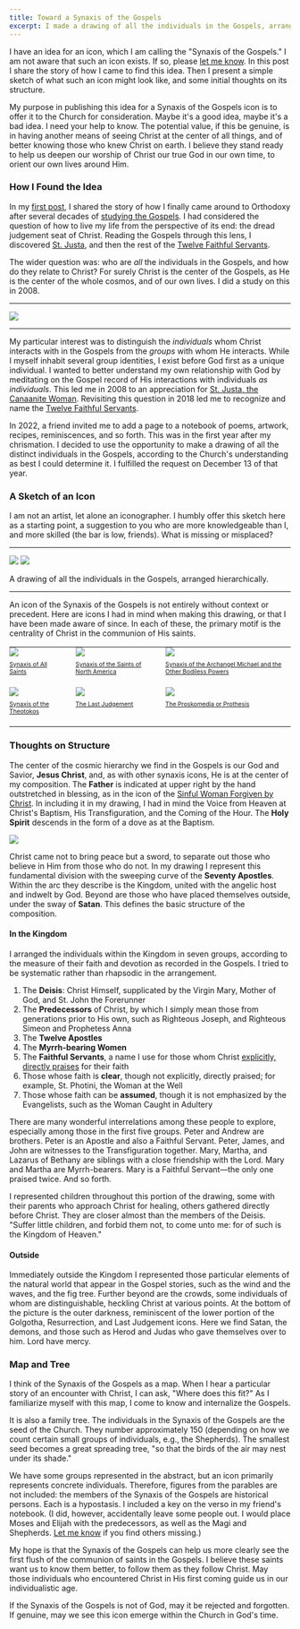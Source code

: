 ```yaml
---
title: Toward a Synaxis of the Gospels
excerpt: I made a drawing of all the individuals in the Gospels, arranged hierarchically. Could this be a new icon?
---
```


I have an idea for an icon, which I am calling the "Synaxis of the Gospels." I am
not aware that such an icon exists. If so, please [let me
know](mailto:chad@zetaweb.com). In this post I share the story of how I came to
find this idea. Then I present a simple sketch of what such an icon might
look like, and some initial thoughts on its structure.

My purpose in publishing this idea for a Synaxis of the Gospels icon is to
offer it to the Church for consideration. Maybe it's a good idea, maybe it's a
bad idea. I need your help to know. The potential value, if this be genuine, is
in having another means of seeing Christ at the center of all things, and of
better knowing those who knew Christ on earth. I believe they stand ready
to help us deepen our worship of Christ our true God in our own time, to orient
our own lives around Him.

### How I Found the Idea

In my [first post](/2024/welcome-to-gospel-desk/), I shared the story of how I
finally came around to Orthodoxy after several decades of [studying the
Gospels](/2024/welcome-to-gospel-desk/#the-role-of-gospel-desk-in-my-conversion).
I had considered the question of how to live my life from the perspective of
its end: the dread judgement seat of Christ. Reading the Gospels through this
lens, I discovered [St. Justa](/the-twelve-faithful-servants/st-justa/), and
then the rest of the [Twelve Faithful
Servants](/the-twelve-faithful-servants/).

The wider question was: who are _all_ the individuals in the Gospels, and how do
they relate to Christ? For surely Christ is the center of the Gospels, as He is
the center of the whole cosmos, and of our own lives. I did a study on this in 2008.

---

<a href="first-study.webp"><img src="first-study.640.webp"></a>

---

My particular interest was to distinguish the _individuals_ whom Christ
interacts with in the Gospels from the _groups_ with whom He interacts. While I
myself inhabit several group identities, I exist before God first as a unique
individual. I wanted to better understand my own relationship with God by
meditating on the Gospel record of His interactions with individuals _as
individuals_. This led me in 2008 to an appreciation for [St. Justa, the
Canaanite Woman](http://localhost:4000/the-twelve-faithful-servants/st-justa/). Revisiting this question in 2018 led me to recognize and name the
[Twelve Faithful Servants](/the-twelve-faithful-servants/).

In 2022, a friend invited me to add a page to a notebook of poems, artwork,
recipes, reminiscences, and so forth. This was in the first year after my
chrismation. I decided to use the opportunity to make a drawing of all the
distinct individuals in the Gospels, according to the Church's understanding as
best I could determine it. I fulfilled the request on December 13 of that year.

### A Sketch of an Icon

I am not an artist, let alone an iconographer. I humbly offer this sketch here as a
starting point, a suggestion to you who are more knowledgeable than I, and
more skilled (the bar is low, friends). What is missing or misplaced?

---

<a href="./synaxis-of-the-gospels.jpg"><img src="./synaxis-of-the-gospels.640.jpg"></a>
<a href="./synaxis-of-the-gospels-with-key.jpg"><img src="./synaxis-of-the-gospels-with-key.640.jpg"></a>

<div class="caption">A drawing of all the individuals in the Gospels, arranged hierarchically.</div>

---

An icon of the Synaxis of the Gospels is not entirely without context or
precedent. Here are icons I had in mind when making this drawing, or that I
have been made aware of since. In each of these, the primary motif is the
centrality of Christ in the communion of His saints.

<style>
  .synaxes {
    margin-top: 12pt;
  }
  .synaxes td {
    vertical-align: top;
    padding: 0 20px 20px 0;
    font-size: 8pt;
    line-height: 10pt;
  }
  .synaxes td:last-child {
    padding-right: 0;
  }
  .synaxes img {
    display: block;
    margin: 0 0 6pt;
  }
</style>
<table class="synaxes">
  <tr>
    <td>
      <a href="https://www.oca.org/saints/lives/2020/06/14/48-synaxis-of-all-saints">
        <img src="synaxis-all-saints.jpg">
        Synaxis of All Saints
      </a>
    </td>
    <td>
      <a href="https://www.oca.org/saints/lives/2017/06/18/49-synaxis-of-the-saints-of-north-america">
        <img src="synaxis-north-america.jpg">
        Synaxis of the Saints of North America
      </a>
    </td>
    <td>
      <a href="https://www.oca.org/saints/lives/2024/11/08/103244-synaxis-of-the-archangel-michael-and-the-other-bodiless-powers">
        <img src="synaxis-bodiless.jpg">
        Synaxis of the Archangel Michael and the Other Bodiless Powers
      </a>
    </td>
  </tr>
  <tr>
    <td>
      <a href="https://www.oca.org/saints/lives/2018/12/26/103648-synaxis-of-the-most-holy-mother-of-god">
        <img src="synaxis-theotokos.jpg">
        Synaxis of the Theotokos
      </a>
    </td>
    <td>
      <a href="https://www.oca.org/saints/lives/2023/02/19/5-sunday-of-meatfare-of-the-last-judgment">
        <img src="last-judgement.jpg">
        The Last Judgement
      </a>
    </td>
    <td>
      <a href="https://www.oca.org/orthodoxy/the-orthodox-faith/worship/the-divine-liturgy/prothesis">
        <img src="proskomedia.jpg">
        The Proskomedia or Prothesis
      </a>
    </td>
  </tr>
</table>

### Thoughts on Structure

The center of the cosmic hierarchy we find in the Gospels is our God and
Savior, **Jesus Christ**, and, as with other synaxis icons, He is at the center
of my composition. The **Father** is indicated at upper right by the hand
outstretched in blessing, as in the icon of the [Sinful Woman Forgiven by
Christ](/the-twelve-faithful-servants/the-sinful-woman/). In including it in my
drawing, I had in mind the Voice from Heaven at Christ's Baptism, His
Transfiguration, and the Coming of the Hour. The **Holy Spirit** descends in
the form of a dove as at the Baptism.

<p class="half"><a href="./composition.webp"><img src="./composition.webp"></a></p>

Christ came not to bring peace but a sword, to separate out those who believe
in Him from those who do not. In my drawing I represent this fundamental
division with the sweeping curve of the **Seventy Apostles**. Within the arc
they describe is the Kingdom, united with the angelic host and indwelt by God.
Beyond are those who have placed themselves outside, under the sway of
**Satan**. This defines the basic structure of the composition.

#### In the Kingdom

I arranged the individuals within the Kingdom in seven groups, according to the
measure of their faith and devotion as recorded in the Gospels. I tried to be
systematic rather than rhapsodic in the arrangement.

1. The **Deisis**: Christ Himself, supplicated by the Virgin Mary, Mother of
   God, and St. John the Forerunner
1. The **Predecessors** of Christ, by which I simply mean those from
   generations prior to His own, such as Righteous Joseph, and Righteous Simeon
   and Prophetess Anna
1. The **Twelve Apostles**
1. The **Myrrh-bearing Women**
1. The **Faithful Servants**, a name I use for those whom Christ [explicitly,
   directly praises](/the-twelve-faithful-servants/) for their faith
1. Those whose faith is **clear**, though not explicitly, directly praised; for
   example, St. Photini, the Woman at the Well
1. Those whose faith can be **assumed**, though it is not emphasized by the
   Evangelists, such as the Woman Caught in Adultery

There are many wonderful interrelations among these people to explore,
especially among those in the first five groups. Peter and Andrew are brothers.
Peter is an Apostle and also a Faithful Servant. Peter, James, and John are
witnesses to the Transfiguration together. Mary, Martha, and Lazarus of Bethany
are siblings with a close friendship with the Lord. Mary and Martha are
Myrrh-bearers. Mary is a Faithful Servant—the only one praised twice. And so
forth.

I represented children throughout this portion of the drawing, some with their
parents who approach Christ for healing, others gathered directly before
Christ. They are closer almost than the members of the Deisis. "Suffer little
children, and forbid them not, to come unto me: for of such is the Kingdom of
Heaven."

#### Outside

Immediately outside the Kingdom I represented those particular elements of the
natural world that appear in the Gospel stories, such as the wind and the
waves, and the fig tree. Further beyond are the crowds, some individuals of
whom are distinguishable, heckling Christ at various points. At the bottom of
the picture is the outer darkness, reminiscent of the lower portion of the
Golgotha, Resurrection, and Last Judgement icons. Here we find Satan, the
demons, and those such as Herod and Judas who gave themselves over to him. Lord
have mercy.

### Map and Tree

I think of the Synaxis of the Gospels as a map. When I hear a particular story
of an encounter with Christ, I can ask, "Where does this fit?" As I familiarize
myself with this map, I come to know and internalize the Gospels.

It is also a family tree. The individuals in the Synaxis of the Gospels are the
seed of the Church. They number approximately 150 (depending on how we count
certain small groups of individuals, e.g., the Shepherds). The smallest seed
becomes a great spreading tree, "so that the birds of the air may nest under
its shade."

We have some groups represented in the abstract, but an icon primarily represents
concrete individuals. Therefore, figures from the parables are not included:
the members of the Synaxis of the Gospels are historical persons. Each is a
hypostasis. I included a key on the verso in my friend's notebook. (I did,
however, accidentally leave some people out. I would place Moses and Elijah
with the predecessors, as well as the Magi and Shepherds.  [Let me
know](mailto:chad@zetaweb.com) if you find others missing.)

My hope is that the Synaxis of the Gospels can help us more clearly see the
first flush of the communion of saints in the Gospels. I believe these saints
want us to know them better, to follow them as they follow Christ. May those
individuals who encountered Christ in His first coming guide us in our
individualistic age.

If the Synaxis of the Gospels is not of God, may it be rejected and
forgotten. If genuine, may we see this icon emerge within
the Church in God's time. 
